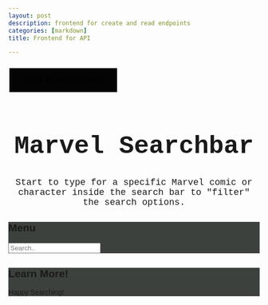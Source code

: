 ```yaml
---
layout: post
description: frontend for create and read endpoints 
categories: [markdown]
title: Frontend for API 

---
```

<html>
<head>
<meta name="viewport" content="width=device-width, initial-scale=1">
<style>
body {
  font-family: Arial, Helvetica, sans-serif;
}

* {
  box-sizing: border-box;
}

/* Create a column layout with Flexbox */
.row {
  display: flex;
}

/* Left column (menu) */
.left {
  flex: 35%;
  padding: 15px 0;
}

.left h2 {
  padding-left: 8px;
}

/* Right column (page content) */
.right {
  flex: 65%;
  padding: 15px;
}

/* Style the search box */
#mySearch {
  width: 100%;
  font-size: 18px;
  padding: 11px;
  border: 1px solid #ddd;
}

/* Style the navigation menu inside the left column */
#myMenu {
  list-style-type: none;
  padding: 0;
  margin: 0;
}

#myMenu li a {
  padding: 12px;
  text-decoration: none;
  color: black;
  display: block
}

#myMenu li a:hover {
  background-color: #4f5359;
}
</style>

<html>
<head>
<style>
.button {
  background-color: #040404;
  border: none;
  color: rgb(0, 0, 0);
  padding: 15px 32px;
  text-align: center;
  text-decoration: none;
  display: inline-block;
  font-size: 16px;
  margin: 10px 2px;
  cursor: pointer;
}
</style>
</head>
<body>


<a href="https://kayleehou.github.io/escaperoom/2022/11/02/mcuhome.html" class="button">Click to Return Home</a>

</body>
</html>

</head>
<body>

<h1 style="font-family:'Courier New'; text-align:center; font-size: 50px">Marvel Searchbar</h1>
<p style="font-family:'Courier New'; text-align:center; font-size: 18px">Start to type for a specific Marvel comic or character inside the search bar to "filter" the search options.</p>
</body>
</html>


<head>
<meta name="viewport" content="width=device-width, initial-scale=1">
<style>
img {
  display: block;
  margin-left: auto;
  margin-right: auto;
}
</style>
</head>
<body>

<div class="row">
  <div class="left" style="background-color:#3d413e;">
    <h2>Menu</h2>
    <input type="text" id="mySearch" onkeyup="myFunction()" placeholder="Search.." title="Type in a category">
    <ul id="myMenu">
      <!-- <li><a href="https://marvelcinematicuniverse.fandom.com/wiki/Agents_of_S.H.I.E.L.D.:_The_Chase">Agents of S.H.I.E.L.D.: The Chase</a></li>
      <li><a href="https://marvelcinematicuniverse.fandom.com/wiki/Ant-Man_-_Scott_Lang:_Small_Time">Ant-Man - Scott Lang: Small Time</a></li>
      <li><a href="https://marvelcinematicuniverse.fandom.com/wiki/Ant-Man_and_the_Wasp_Prelude">Ant-Man and the Wasp Prelude</a></li>
      <li><a href="https://marvelcinematicuniverse.fandom.com/wiki/Ant-Man_Prelude">Ant-Man Prelude</a></li>
      <li><a href="https://marvelcinematicuniverse.fandom.com/wiki/Ant-Man:_Larger_Than_Life">Ant-Man: Larger Than Life</a></li>
      <li><a href="https://marvelcinematicuniverse.fandom.com/wiki/Avengers:_Age_of_Ultron_Prelude_-_This_Scepter%27d_Isle">Avengers: Age of Ultron Prelude - This Scepter'd Isle</a></li>
      <li><a href="https://marvelcinematicuniverse.fandom.com/wiki/Avengers:_Age_of_Ultron:_Episode_0">Avengers: Age of Ultron: Episode 0</a></li>
      <li><a href="https://marvelcinematicuniverse.fandom.com/wiki/Avengers:_Endgame_Prelude">Avengers: Endgame Prelude</a></li> -->
    </ul>
  </div>
  
  <div class="right" style="background-color:#3d413e;">
    <h2>Learn More!</h2>
    <p>Happy Searching! </p>
  </div>
</div>

<script>
function myFunction() {
  var input, filter, ul, li, a, i;
  input = document.getElementById("mySearch");
  filter = input.value.toUpperCase();
  ul = document.getElementById("myMenu");
  li = ul.getElementsByTagName("li");
  for (i = 0; i < li.length; i++) {
    a = li[i].getElementsByTagName("a")[0];
    if (a.innerHTML.toUpperCase().indexOf(filter) > -1) {
      li[i].style.display = "";
    } else {
      li[i].style.display = "none";
    }
  }
}
</script>

<!-- Script is layed out in a sequence (no function) and will execute when page is loaded -->
<script>
  // prepare HTML result container for new output
  const resultContainer = document.getElementById("myMenu");

  // prepare fetch options
  const url = "http://172.22.157.142:8086/api/users/";
  const headers = {
    method: 'GET', // *GET, POST, PUT, DELETE, etc.
    mode: 'cors', // no-cors, *cors, same-origin
    cache: 'default', // *default, no-cache, reload, force-cache, only-if-cached
    credentials: 'omit', // include, *same-origin, omit
    headers: {
      'Content-Type': 'application/json'
      // 'Content-Type': 'application/x-www-form-urlencoded',
    },
  };

  // fetch the API
  fetch(url, headers)
    // response is a RESTful "promise" on any successful fetch
    .then(response => {
      // check for response errors
      if (response.status !== 200) {
          const errorMsg = 'Database response error: ' + response.status;
          console.log(errorMsg);
          return;
      }
      // valid response will have json data
      response.json().then(data => {
          console.log(data);

          for (const row of data) {
            console.log(row);

            // li for each row
            const li = document.createElement("li"); 
            
            // a for each li
            const a = document.createElement("a");
            a.setAttribute("href", row.link);
            a.innerHTML = row.title;
            li.appendChild(a);


            // add li to result
            resultContainer.appendChild(li);
          }
      })
  })
  // catch fetch errors (ie ACCESS to server blocked)
  .catch(err => {
    console.error(err);
  });
</script>
